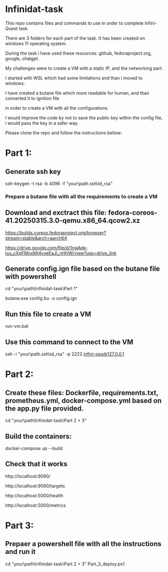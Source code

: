 # Infinidat-task

This repo contains files and commands to use in order to complete Infini-Quest task.

There are 3 folders for each part of the task.
It has been created on windows 11 operating system.

During the task i have used these resources: github, fedoraproject.org, google, chatgpt.

My challenges were to create a VM with a static IP, and the networking part.

I started with WSL which had some limitations and than i moved to windows.

I have created a butane file which more readable for human, and than converted it to ignition file 

in order to create a VM with all the configurations.

I would improve the code by not to save the public key within the config file, i would pass the key in a safer way.

Please clone the repo and follow the instructions bellow:

# Part 1:
## Generate ssh key
ssh-keygen -t rsa -b 4096 -f "your\path\.ssh\id_rsa"

### Prepare a butane file with all the requirements to create a VM

## Download and exctract this file: fedora-coreos-41.20250315.3.0-qemu.x86_64.qcow2.xz
https://builds.coreos.fedoraproject.org/browser?stream=stable&arch=aarch64

https://drive.google.com/file/d/1nwAek-tuy_cXpFMnxMt4vxeEaJl_nHHW/view?usp=drive_link

## Generate config.ign file based on the butane file with powershell
cd "your\path\Infinidat-task\Part 1"

butane.exe config.bu -o config.ign

## Run this file to create a VM
run-vm.bat

## Use this command to connect to the VM
ssh -i "your\path\.ssh\id_rsa" -p 2222 infini-ops@127.0.0.1


# Part 2:
## Create these files: Dockerfile, requirements.txt, prometheus.yml, docker-compose.yml based on the app.py file provided.
cd "your\path\Infinidat-task\Part 2 + 3\"

## Build the containers:
docker-compose up --build

## Check that it works
http://localhost:9090/

http://localhost:9090/targets

http://localhost:5000/health

http://localhost:5000/metrics


# Part 3:
## Prepaer a powershell file with all the instructions and run it
cd "your\path\Infinidat-task\Part 2 + 3\"
Part_3_deploy.ps1
